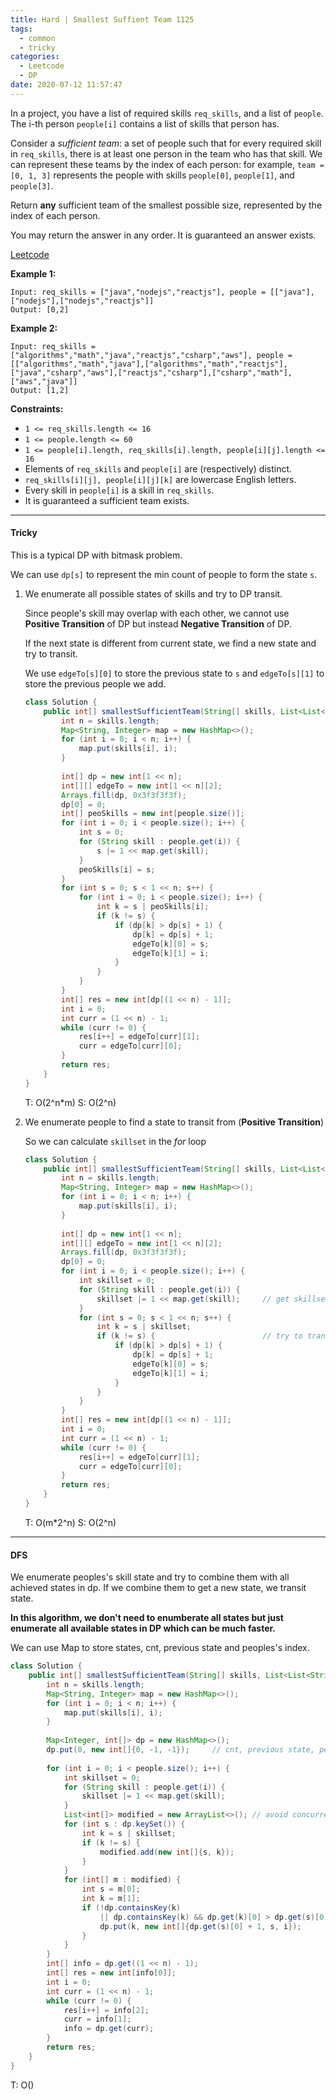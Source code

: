 ```yaml
---
title: Hard | Smallest Suffient Team 1125
tags:
  - common
  - tricky
categories:
  - Leetcode
  - DP	
date: 2020-07-12 11:57:47
---
```


In a project, you have a list of required skills `req_skills`, and a list of `people`.  The i-th person `people[i]` contains a list of skills that person has.

Consider a *sufficient team*: a set of people such that for every required skill in `req_skills`, there is at least one person in the team who has that skill.  We can represent these teams by the index of each person: for example, `team = [0, 1, 3]` represents the people with skills `people[0]`, `people[1]`, and `people[3]`.

Return **any** sufficient team of the smallest possible size, represented by the index of each person.

You may return the answer in any order.  It is guaranteed an answer exists.

[Leetcode](https://leetcode.com/problems/smallest-sufficient-team/)

<!--more-->

**Example 1:**

```
Input: req_skills = ["java","nodejs","reactjs"], people = [["java"],["nodejs"],["nodejs","reactjs"]]
Output: [0,2]
```

**Example 2:**

```
Input: req_skills = ["algorithms","math","java","reactjs","csharp","aws"], people = [["algorithms","math","java"],["algorithms","math","reactjs"],["java","csharp","aws"],["reactjs","csharp"],["csharp","math"],["aws","java"]]
Output: [1,2]
```

**Constraints:**

- `1 <= req_skills.length <= 16`
- `1 <= people.length <= 60`
- `1 <= people[i].length, req_skills[i].length, people[i][j].length <= 16`
- Elements of `req_skills` and `people[i]` are (respectively) distinct.
- `req_skills[i][j], people[i][j][k]` are lowercase English letters.
- Every skill in `people[i]` is a skill in `req_skills`.
- It is guaranteed a sufficient team exists.

---

#### Tricky 

This is a typical DP with bitmask problem.

We can use `dp[s]` to represent the min count of people to form the state `s`.

1. We enumerate all possible states of skills and try to DP transit.

   Since people's skill may overlap with each other, we cannot use **Positive Transition** of DP but instead **Negative Transition** of DP.

   If the next state is different from current state, we find a new state and try to transit.

   We use `edgeTo[s][0]` to store the previous state to `s` and `edgeTo[s][1]` to store the previous people we add. 

   ```java
   class Solution {
       public int[] smallestSufficientTeam(String[] skills, List<List<String>> people) {
           int n = skills.length;
           Map<String, Integer> map = new HashMap<>();
           for (int i = 0; i < n; i++) {
               map.put(skills[i], i);
           }
           
           int[] dp = new int[1 << n];
           int[][] edgeTo = new int[1 << n][2];
           Arrays.fill(dp, 0x3f3f3f3f);
           dp[0] = 0;
           int[] peoSkills = new int[people.size()];
           for (int i = 0; i < people.size(); i++) {
               int s = 0;
               for (String skill : people.get(i)) {
                   s |= 1 << map.get(skill);
               }
               peoSkills[i] = s;
           }
           for (int s = 0; s < 1 << n; s++) {
               for (int i = 0; i < people.size(); i++) {
                   int k = s | peoSkills[i];
                   if (k != s) {
                       if (dp[k] > dp[s] + 1) {
                           dp[k] = dp[s] + 1;
                           edgeTo[k][0] = s;
                           edgeTo[k][1] = i;
                       }
                   }
               }
           }
           int[] res = new int[dp[(1 << n) - 1]];
           int i = 0;
           int curr = (1 << n) - 1;
           while (curr != 0) {
               res[i++] = edgeTo[curr][1];
               curr = edgeTo[curr][0];
           }
           return res;
       }
   }
   ```

   T: O(2^n\*m)			S: O(2^n)

2. We enumerate people to find a state to transit from (**Positive Transition**)

   So we can calculate `skillset` in the *for* loop

   ```java
   class Solution {
       public int[] smallestSufficientTeam(String[] skills, List<List<String>> people) {
           int n = skills.length;
           Map<String, Integer> map = new HashMap<>();
           for (int i = 0; i < n; i++) {
               map.put(skills[i], i);
           }
           
           int[] dp = new int[1 << n];
           int[][] edgeTo = new int[1 << n][2];
           Arrays.fill(dp, 0x3f3f3f3f);
           dp[0] = 0;
           for (int i = 0; i < people.size(); i++) {
               int skillset = 0;
               for (String skill : people.get(i)) {
                   skillset |= 1 << map.get(skill);     // get skillset
               }
               for (int s = 0; s < 1 << n; s++) {
                   int k = s | skillset;
                   if (k != s) {                        // try to transit
                       if (dp[k] > dp[s] + 1) {
                           dp[k] = dp[s] + 1;
                           edgeTo[k][0] = s;
                           edgeTo[k][1] = i;
                       }
                   }
               }
           }
           int[] res = new int[dp[(1 << n) - 1]];
           int i = 0;
           int curr = (1 << n) - 1;
           while (curr != 0) {
               res[i++] = edgeTo[curr][1];
               curr = edgeTo[curr][0];
           }
           return res;
       }
   }
   ```

   T: O(m\*2^n)			S: O(2^n)

---

#### DFS

We enumerate peoples's skill state and try to combine them with all achieved states in dp. If we combine them to get a new state, we transit state.

**In this algorithm, we don't need to enumberate all states but just enumerate all available states in DP which can be much faster.**

We can use Map to store states, cnt, previous state and peoples's index.

```java
class Solution {
    public int[] smallestSufficientTeam(String[] skills, List<List<String>> people) {
        int n = skills.length;
        Map<String, Integer> map = new HashMap<>();
        for (int i = 0; i < n; i++) {
            map.put(skills[i], i);
        }
        
        Map<Integer, int[]> dp = new HashMap<>();
        dp.put(0, new int[]{0, -1, -1});     // cnt, previous state, people's index
        
        for (int i = 0; i < people.size(); i++) {
            int skillset = 0;
            for (String skill : people.get(i)) {
                skillset |= 1 << map.get(skill);
            }
            List<int[]> modified = new ArrayList<>(); // avoid concurrent modification
            for (int s : dp.keySet()) {
                int k = s | skillset;
                if (k != s) {
                    modified.add(new int[]{s, k});
                }
            }
            for (int[] m : modified) {
                int s = m[0];
                int k = m[1];
                if (!dp.containsKey(k) 
                    || dp.containsKey(k) && dp.get(k)[0] > dp.get(s)[0] + 1) {
                    dp.put(k, new int[]{dp.get(s)[0] + 1, s, i});
                }
            }
        }
        int[] info = dp.get((1 << n) - 1);
        int[] res = new int[info[0]];
        int i = 0;
        int curr = (1 << n) - 1;
        while (curr != 0) {
            res[i++] = info[2];
            curr = info[1];
            info = dp.get(curr);
        }
        return res;
    }
}
```

T: O()